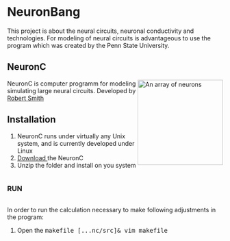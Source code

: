 # NeuronBang
This project is about the neural circuits, neuronal conductivity and technologies.
For modeling of neural circuits is advantageous to use the program which was created by the Penn State University.


<h2> NeuronC </h2>
<p>
<img style="-webkit-user-select: none; cursor: zoom-in;" src="http://retina.anatomy.upenn.edu/~rob/spike_gen.png" alt="An array of neurons" title="NeuronC program" align="right" data-canonical-src="http://retina.anatomy.upenn.edu/~rob/spike_gen.png" style="max-width:10%;" width="199" height="199">

NeuronC is computer programm for modeling simulating large neural circuits.
Developed by <a href="http://retina.anatomy.upenn.edu/~rob/"> Robert Smith </a>
</p>

<h2> Installation </h2>

1. NeuronC runs under virtually any Unix system, and is currently developed under Linux
2. <a href="http://vrc.med.upenn.edu/files/nc.tgz"> Download </a> the NeuronC
3. Unzip the folder and install on you system

<div class="one-third column">
<h3 class="offset-by-one"> RUN </h3></div>
<div class="two-thirds column">
<a name="RUN"> </a>

In order to run the calculation necessary to make following adjustments in the program:

1. Open the <kbd> makefile [...nc/src]& vim makefile </kbd>

